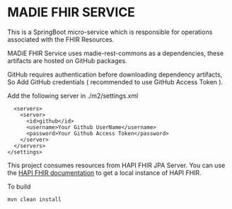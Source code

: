 # MADIE FHIR SERVICE

This is a SpringBoot micro-service which is responsible for operations associated with the FHIR Resources.

MADiE FHIR Service uses madie-rest-commons as a dependencies, these artifacts are hosted on GitHub packages.

GitHub requires authentication before downloading dependency artifacts, So Add GitHub credentials ( recommended to use GitHub Access Token ).

Add the following server in ./m2/settings.xml
```
  <servers>
    <server>
      <id>github</id>
      <username>Your Github UserName</username>
      <password>Your Github Access Token</password>
    </server>
  </servers>
</settings>
```

This project consumes resources from HAPI FHIR JPA Server. You can use the [HAPI FHIR documentation](https://github.com/hapifhir/hapi-fhir-jpaserver-starter) to get a local instance of HAPI FHIR.

To build
```
mvn clean install
```
